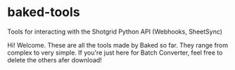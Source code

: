 # baked-tools
Tools for interacting with the Shotgrid Python API (Webhooks, SheetSync)

Hi! Welcome. These are all the tools made by Baked so far. They range from complex to very simple. 
If you're just here for Batch Converter, feel free to delete the others afer download!
